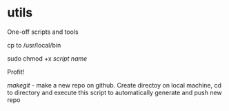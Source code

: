 # utils

One-off scripts and tools

cp to /usr/local/bin

sudo chmod +x _script name_

Profit!

_makegit_ - make a new repo on github. Create directoy on local machine, cd to directory and execute this script to automatically generate and push new repo
